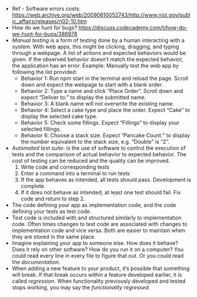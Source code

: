 - Ref - Software errors costs: https://web.archive.org/web/20090610052743/http://www.nist.gov/public_affairs/releases/n02-10.htm
- How do we hunt for bugs? https://discuss.codecademy.com/t/how-do-we-hunt-for-bugs/386978
- *Manual testing* is a form of testing done by a human interacting with a system. With web apps, this might be clicking, dragging, and typing through a webpage. A list of actions and expected behaviors would be given. If the observed behavior doesn’t match the expected behavior, the application has an error.
    Example: Manually test the web app by following the list provided:
    - Behavior 1: Run npm start in the terminal and reload the page. Scroll down and expect the webpage to start with a blank order.
    - Behavior 2: Type a name and click “Place Order”. Scroll down and expect “Deliver to:” to display the submitted name.
    - Behavior 3: A blank name will not overwrite the existing name.
    - Behavior 4: Select a cake type and place the order. Expect “Cake” to display the selected cake type.
    - Behavior 5: Check some fillings. Expect “Fillings” to display your selected fillings.
    - Behavior 6: Choose a stack size. Expect “Pancake Count:” to display the number equivalent to the stack size, e.g. “Double” is “2”.
- *Automated test suite*:  is the use of software to control the execution of tests and the comparison of actual behavior to expected behavior. The cost of testing can be reduced and the quality can be improved.
    1. Write code and corresponding tests
    2. Enter a command into a terminal to run tests
    3. If the app behaves as intended, all tests should pass. Development is complete.
    4. If it does not behave as intended, at least one test should fail. Fix code and return to step 2.
- The code defining your app as implementation code, and the code defining your tests as test code.
- Test code is included with and structured similarly to implementation code. Often times changes to test code are associated with changes to implementation code and vice versa. Both are easier to maintain when they are stored in the same place.
- Imagine explaining your app to someone else. How does it behave? Does it rely on other software? How do you run it on a computer? You could read every line in every file to figure that out. Or you could read the *documentation*.
- When adding a new feature to your product, it’s possible that something will break. If that break occurs within a feature developed earlier, it is called *regression*. When functionality previously developed and tested stops working, you may say the *functionality regressed*.
